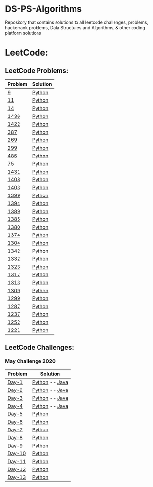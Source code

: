 # DS-PS-Algorithms
Repository that contains solutions to all leetcode challenges, problems, hackerrank problems, Data Structures and Algorithms, &amp; other coding platform solutions

# LeetCode:


## LeetCode Problems:
Problem | Solution
------- | --------
[9](https://leetcode.com/problems/palindrome-number/) | [Python](https://github.com/nikhilbommu/DS-PS-Algorithms/blob/master/Leetcode/LeetCode%20Problems/PalindromeNumber.py)
[11](https://leetcode.com/problems/container-with-most-water/) | [Python](https://github.com/nikhilbommu/DS-PS-Algorithms/blob/master/Leetcode/LeetCode%20Problems/container-with-most-water.py)
[14](https://leetcode.com/problems/longest-common-prefix/) | [Python](https://github.com/nikhilbommu/DS-PS-Algorithms/blob/master/Leetcode/LeetCode%20Problems/longest-common-prefix.py)
[1436](https://leetcode.com/problems/destination-city/) | [Python](https://github.com/nikhilbommu/DS-PS-Algorithms/blob/master/Leetcode/LeetCode%20Problems/Destination-City.py)
[1422](https://leetcode.com/problems/maximum-score-after-splitting-a-string/) | [Python](https://github.com/nikhilbommu/DS-PS-Algorithms/blob/master/Leetcode/LeetCode%20Problems/MaximumScoreAfterSplittingaString.py)
[387](https://leetcode.com/problems/first-unique-character-in-a-string/) | [Python](https://github.com/nikhilbommu/DS-PS-Algorithms/blob/master/Leetcode/LeetCode%20Problems/FirstUniqueCharacterInaString.py)
[269](https://leetcode.com/problems/majority-element/) | [Python](https://github.com/nikhilbommu/DS-PS-Algorithms/blob/master/Leetcode/LeetCode%20Problems/MajorityElement.py)
[299](https://leetcode.com/problems/bulls-and-cows/) | [Python](https://github.com/nikhilbommu/DS-PS-Algorithms/blob/master/Leetcode/LeetCode%20Problems/BullsAndCows.py)
[485](https://leetcode.com/problems/max-consecutive-ones/) | [Python](https://github.com/nikhilbommu/DS-PS-Algorithms/blob/master/Leetcode/LeetCode%20Problems/MaxConsecutiveOnes.py)
[75](https://leetcode.com/problems/sort-colors/) | [Python](https://github.com/nikhilbommu/DS-PS-Algorithms/blob/master/Leetcode/LeetCode%20Problems/SortColors.py)
[1431](https://leetcode.com/problems/kids-with-the-greatest-number-of-candies/) | [Python](https://github.com/nikhilbommu/DS-PS-Algorithms/blob/master/Leetcode/LeetCode%20Problems/KidsWithTheGreatestNumberOfCandies.py)
[1408](https://leetcode.com/problems/string-matching-in-an-array/) | [Python](https://github.com/nikhilbommu/DS-PS-Algorithms/blob/master/Leetcode/LeetCode%20Problems/StringMatchingInAnArray.py)
[1403](https://leetcode.com/problems/minimum-subsequence-in-non-increasing-order/) | [Python](https://github.com/nikhilbommu/DS-PS-Algorithms/blob/master/Leetcode/LeetCode%20Problems/MinimumSubsequenceInaNon-IncreasingOrder.py)
[1399](https://leetcode.com/problems/count-largest-group/) | [Python](https://github.com/nikhilbommu/DS-PS-Algorithms/blob/master/Leetcode/LeetCode%20Problems/CountLargestGroup.py)
[1394](https://leetcode.com/problems/find-lucky-integer-in-an-array/) | [Python](https://github.com/nikhilbommu/DS-PS-Algorithms/blob/master/Leetcode/LeetCode%20Problems/FindLuckyIntegerInAnArray.py)
[1389](https://leetcode.com/problems/create-target-array-in-the-given-order/) | [Python](https://github.com/nikhilbommu/DS-PS-Algorithms/blob/master/Leetcode/LeetCode%20Problems/CreateTargetArrayInGivenOrder.py)
[1385](https://leetcode.com/problems/find-the-distance-value-between-two-arrays/) | [Python](https://github.com/nikhilbommu/DS-PS-Algorithms/blob/master/Leetcode/LeetCode%20Problems/FindTheDistanceValueBetweenTwoArrays.py)
[1380](https://leetcode.com/problems/lucky-numbers-in-a-matrix/) | [Python](https://github.com/nikhilbommu/DS-PS-Algorithms/blob/master/Leetcode/LeetCode%20Problems/LuckyNumberInaMatrix.py)
[1374](https://leetcode.com/problems/generate-a-string-with-characters-that-have-odd-counts/) | [Python](https://github.com/nikhilbommu/DS-PS-Algorithms/blob/master/Leetcode/LeetCode%20Problems/GenerateaStringWithCharactersThatHaveOddCounts.py)
[1304](https://leetcode.com/problems/find-n-unique-integers-sum-up-to-zero/) | [Python](https://github.com/nikhilbommu/DS-PS-Algorithms/blob/master/Leetcode/LeetCode%20Problems/FindNUniqueIntegersSumuptoZero.py)
[1342](https://leetcode.com/problems/number-of-steps-to-reduce-a-number-to-zero/) | [Python](https://github.com/nikhilbommu/DS-PS-Algorithms/blob/master/Leetcode/LeetCode%20Problems/NumberofStepstoReduceaNumbertoZero.py)
[1332](https://leetcode.com/problems/remove-palindromic-subsequences/) | [Python](https://github.com/nikhilbommu/DS-PS-Algorithms/blob/master/Leetcode/LeetCode%20Problems/RemovePalindromicSubsequences.py)
[1323](https://leetcode.com/problems/maximum-69-number/) | [Python](https://github.com/nikhilbommu/DS-PS-Algorithms/blob/master/Leetcode/LeetCode%20Problems/Maximum69Number.py)
[1317](https://leetcode.com/problems/convert-integer-to-the-sum-of-two-no-zero-integers/) | [Python](https://github.com/nikhilbommu/DS-PS-Algorithms/blob/master/Leetcode/LeetCode%20Problems/ConvertIntegertotheSumofTwoNo-ZeroIntegers.py)
[1313](https://leetcode.com/problems/decompress-run-length-encoded-list/) | [Python](https://github.com/nikhilbommu/DS-PS-Algorithms/blob/master/Leetcode/LeetCode%20Problems/DecompressRun-LengthEncodedList.py)
[1309](https://leetcode.com/problems/decrypt-string-from-alphabet-to-integer-mapping/) | [Python](https://github.com/nikhilbommu/DS-PS-Algorithms/blob/master/Leetcode/LeetCode%20Problems/DecryptStringFromAlphabetToIntegerMapping.py)
[1299](https://leetcode.com/problems/replace-elements-with-greatest-element-on-right-side/) | [Python](https://github.com/nikhilbommu/DS-PS-Algorithms/blob/master/Leetcode/LeetCode%20Problems/ReplaceElementswithGreatestElementonRightSide.py)
[1287](https://leetcode.com/problems/element-appearing-more-than-25-in-sorted-array/) | [Python](https://github.com/nikhilbommu/DS-PS-Algorithms/blob/master/Leetcode/LeetCode%20Problems/ElementAppearingMoreThan25%25InSortedArray.py)
[1237](https://leetcode.com/problems/find-positive-integer-solution-for-a-given-equation/) | [Python](https://github.com/nikhilbommu/DS-PS-Algorithms/blob/master/Leetcode/LeetCode%20Problems/FindPositiveIntegerSolutionforaGivenEquation.py)
[1252](https://leetcode.com/problems/cells-with-odd-values-in-a-matrix/) | [Python](https://github.com/nikhilbommu/DS-PS-Algorithms/blob/master/Leetcode/LeetCode%20Problems/CellswithOddValuesinaMatrix.py)
[1221](https://leetcode.com/problems/split-a-string-in-balanced-strings/) | [Python](https://github.com/nikhilbommu/DS-PS-Algorithms/blob/master/Leetcode/LeetCode%20Problems/SplitaStringinBalancedStrings.py)

## LeetCode Challenges:
### May Challenge 2020
Problem | Solution
------- | --------
[Day-1](https://leetcode.com/explore/challenge/card/may-leetcoding-challenge/534/week-1-may-1st-may-7th/3316/) | [Python](https://github.com/nikhilbommu/DS-PS-Algorithms/blob/master/Leetcode/LeetCode%20Challenges/May%20LeetCode%20Challenge/FirstBadVersion.py) -- [Java](https://github.com/chetanbommu/LeetCode-MayChallenge2020/blob/master/src/FirstBadVersion.java)
[Day-2](https://leetcode.com/explore/challenge/card/may-leetcoding-challenge/534/week-1-may-1st-may-7th/3317/) | [Python](https://github.com/nikhilbommu/DS-PS-Algorithms/blob/master/Leetcode/LeetCode%20Challenges/May%20LeetCode%20Challenge/JewelsAndStones.py) -- [Java](https://github.com/chetanbommu/LeetCode-MayChallenge2020/blob/master/src/JewelsAndStones.java)
[Day-3](https://leetcode.com/explore/challenge/card/may-leetcoding-challenge/534/week-1-may-1st-may-7th/3318/) | [Python](https://github.com/nikhilbommu/DS-PS-Algorithms/blob/master/Leetcode/LeetCode%20Challenges/May%20LeetCode%20Challenge/RansomNote.py) -- [Java](https://github.com/chetanbommu/LeetCode-MayChallenge2020/blob/master/src/RansomNote.java)
[Day-4](https://leetcode.com/explore/challenge/card/may-leetcoding-challenge/534/week-1-may-1st-may-7th/3319/) | [Python](https://github.com/nikhilbommu/DS-PS-Algorithms/blob/master/Leetcode/LeetCode%20Challenges/May%20LeetCode%20Challenge/NumberCompliment.py) -- [Java](https://github.com/chetanbommu/LeetCode-MayChallenge2020/blob/master/src/NumberCompliment.java)
[Day-5](https://leetcode.com/explore/challenge/card/may-leetcoding-challenge/534/week-1-may-1st-may-7th/3320/) | [Python](https://github.com/nikhilbommu/DS-PS-Algorithms/blob/master/Leetcode/LeetCode%20Problems/FirstUniqueCharacterInaString.py)
[Day-6](https://leetcode.com/explore/challenge/card/may-leetcoding-challenge/534/week-1-may-1st-may-7th/3321/) | [Python](https://github.com/nikhilbommu/DS-PS-Algorithms/blob/master/Leetcode/LeetCode%20Problems/MajorityElement.py)
[Day-7](https://leetcode.com/explore/challenge/card/may-leetcoding-challenge/534/week-1-may-1st-may-7th/3322/) | [Python](https://github.com/nikhilbommu/DS-PS-Algorithms/blob/master/Leetcode/LeetCode%20Challenges/May%20LeetCode%20Challenge/CousinsInBinaryTree.py)
[Day-8](https://leetcode.com/explore/challenge/card/may-leetcoding-challenge/535/week-2-may-8th-may-14th/3323/) | [Python](https://github.com/nikhilbommu/DS-PS-Algorithms/blob/master/Leetcode/LeetCode%20Challenges/May%20LeetCode%20Challenge/CheckIfItIsaStraightLine.py)
[Day-9](https://leetcode.com/explore/challenge/card/may-leetcoding-challenge/535/week-2-may-8th-may-14th/3325/) | [Python](https://github.com/nikhilbommu/DS-PS-Algorithms/blob/master/Leetcode/LeetCode%20Challenges/May%20LeetCode%20Challenge/FindtheTownJudge.py)
[Day-10](https://leetcode.com/explore/challenge/card/may-leetcoding-challenge/535/week-2-may-8th-may-14th/3325/) | [Python](https://github.com/nikhilbommu/DS-PS-Algorithms/blob/master/Leetcode/LeetCode%20Challenges/May%20LeetCode%20Challenge/FindtheTownJudge.py)
[Day-11](https://leetcode.com/explore/challenge/card/may-leetcoding-challenge/535/week-2-may-8th-may-14th/3326/) | [Python](https://github.com/nikhilbommu/DS-PS-Algorithms/blob/master/Leetcode/LeetCode%20Challenges/May%20LeetCode%20Challenge/FloodFill.py)
[Day-12](https://leetcode.com/explore/challenge/card/may-leetcoding-challenge/535/week-2-may-8th-may-14th/3327/) | [Python](https://github.com/nikhilbommu/DS-PS-Algorithms/blob/master/Leetcode/LeetCode%20Challenges/May%20LeetCode%20Challenge/SIngleElementInaSortedArray.py)
[Day-13](https://leetcode.com/explore/challenge/card/may-leetcoding-challenge/535/week-2-may-8th-may-14th/3328/) | [Python](https://github.com/nikhilbommu/DS-PS-Algorithms/blob/master/Leetcode/LeetCode%20Challenges/May%20LeetCode%20Challenge/RemoveKDigits.py)
